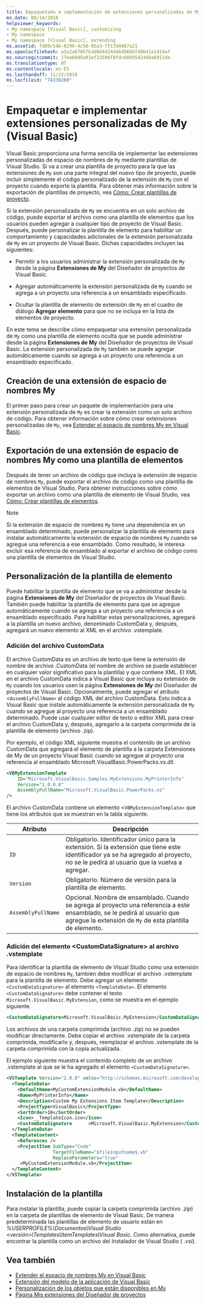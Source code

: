 ```yaml
---
title: Empaquetado e implementación de extensiones personalizadas de My
ms.date: 08/14/2018
helpviewer_keywords:
- My namespace [Visual Basic], customizing
- My namespace
- My namespace [Visual Basic], extending
ms.assetid: fd89c54b-0290-4c50-95a3-ff17d4487a21
ms.openlocfilehash: a2e2a6705fb3d8d4424d46d96bbf49b41e1414af
ms.sourcegitcommit: 17ee6605e01ef32506f8fdc686954244ba6911de
ms.translationtype: HT
ms.contentlocale: es-ES
ms.lasthandoff: 11/22/2019
ms.locfileid: "74330260"
---
```

# <a name="package-and-deploy-custom-my-extensions-visual-basic"></a>Empaquetar e implementar extensiones personalizadas de My (Visual Basic)

Visual Basic proporciona una forma sencilla de implementar las extensiones personalizadas de espacio de nombres de `My` mediante plantillas de Visual Studio. Si va a crear una plantilla de proyecto para la que las extensiones de `My` son una parte integral del nuevo tipo de proyecto, puede incluir simplemente el código personalizado de la extensión de `My` con el proyecto cuando exporte la plantilla. Para obtener más información sobre la exportación de plantillas de proyecto, vea [Cómo: Crear plantillas de proyecto](/visualstudio/ide/how-to-create-project-templates).

Si la extensión personalizada de `My` se encuentra en un solo archivo de código, puede exportar el archivo como una plantilla de elementos que los usuarios pueden agregar a cualquier tipo de proyecto de Visual Basic. Después, puede personalizar la plantilla de elemento para habilitar un comportamiento y capacidades adicionales de la extensión personalizada de `My` en un proyecto de Visual Basic. Dichas capacidades incluyen las siguientes:

- Permitir a los usuarios administrar la extensión personalizada de `My` desde la página **Extensiones de My** del Diseñador de proyectos de Visual Basic.

- Agregar automáticamente la extensión personalizada de `My` cuando se agrega a un proyecto una referencia a un ensamblado especificado.

- Ocultar la plantilla de elemento de extensión de `My` en el cuadro de diálogo **Agregar elemento** para que no se incluya en la lista de elementos de proyecto.

En este tema se describe cómo empaquetar una extensión personalizada de `My` como una plantilla de elemento oculta que se puede administrar desde la página **Extensiones de My** del Diseñador de proyectos de Visual Basic. La extensión personalizada de `My` también se puede agregar automáticamente cuando se agrega a un proyecto una referencia a un ensamblado especificado.

## <a name="create-a-my-namespace-extension"></a>Creación de una extensión de espacio de nombres My

El primer paso para crear un paquete de implementación para una extensión personalizada de `My` es crear la extensión como un solo archivo de código. Para obtener información sobre cómo crear extensiones personalizadas de `My`, vea [Extender el espacio de nombres My en Visual Basic](../../../visual-basic/developing-apps/customizing-extending-my/extending-the-my-namespace.md).

## <a name="export-a-my-namespace-extension-as-an-item-template"></a>Exportación de una extensión de espacio de nombres My como una plantilla de elementos

Después de tener un archivo de código que incluya la extensión de espacio de nombres `My`, puede exportar el archivo de código como una plantilla de elementos de Visual Studio. Para obtener instrucciones sobre cómo exportar un archivo como una plantilla de elemento de Visual Studio, vea [Cómo: Crear plantillas de elementos](/visualstudio/ide/how-to-create-item-templates).

> [!NOTE]
> Si la extensión de espacio de nombres `My` tiene una dependencia en un ensamblado determinado, puede personalizar la plantilla de elemento para instalar automáticamente la extensión de espacio de nombres `My` cuando se agregue una referencia a ese ensamblado. Como resultado, le interesa excluir esa referencia de ensamblado al exportar el archivo de código como una plantilla de elementos de Visual Studio.

## <a name="customize-the-item-template"></a>Personalización de la plantilla de elemento

Puede habilitar la plantilla de elemento que se va a administrar desde la página **Extensiones de My** del Diseñador de proyectos de Visual Basic. También puede habilitar la plantilla de elemento para que se agregue automáticamente cuando se agrega a un proyecto una referencia a un ensamblado especificado. Para habilitar estas personalizaciones, agregará a la plantilla un nuevo archivo, denominado CustomData y, después, agregará un nuevo elemento al XML en el archivo .vstemplate.

### <a name="add-the-customdata-file"></a>Adición del archivo CustomData

El archivo CustomData es un archivo de texto que tiene la extensión de nombre de archivo .CustomData (el nombre de archivo se puede establecer en cualquier valor significativo para la plantilla) y que contiene XML. El XML en el archivo CustomData indica a Visual Basic que incluya su extensión de `My` cuando los usuarios usen la página **Extensiones de My** del Diseñador de proyectos de Visual Basic. Opcionalmente, puede agregar el atributo <`AssemblyFullName>` al código XML del archivo CustomData. Esto indica a Visual Basic que instale automáticamente la extensión personalizada de `My` cuando se agregue al proyecto una referencia a un ensamblado determinado. Puede usar cualquier editor de texto o editor XML para crear el archivo CustomData y, después, agregarlo a la carpeta comprimida de la plantilla de elemento (archivo .zip).

Por ejemplo, el código XML siguiente muestra el contenido de un archivo CustomData que agregará el elemento de plantilla a la carpeta Extensiones de My de un proyecto Visual Basic cuando se agregue al proyecto una referencia al ensamblado Microsoft.VisualBasic.PowerPacks.vs.dll.

```xml
<VBMyExtensionTemplate
    ID="Microsoft.VisualBasic.Samples.MyExtensions.MyPrinterInfo"
    Version="1.0.0.0"
    AssemblyFullName="Microsoft.VisualBasic.PowerPacks.vs"
/>
```

El archivo CustomData contiene un elemento <`VBMyExtensionTemplate>` que tiene los atributos que se muestran en la tabla siguiente.

|Atributo|Descripción|
|---|---|
|`ID`|Obligatorio. Identificador único para la extensión. Si la extensión que tiene este identificador ya se ha agregado al proyecto, no se le pedirá al usuario que la vuelva a agregar.|
|`Version`|Obligatorio. Número de versión para la plantilla de elemento.|
|`AssemblyFullName`|Opcional. Nombre de ensamblado. Cuando se agrega al proyecto una referencia a este ensamblado, se le pedirá al usuario que agregue la extensión de `My` de esta plantilla de elemento.|

### <a name="add-the-customdatasignature-element-to-the-vstemplate-file"></a>Adición del elemento \<CustomDataSignature> al archivo .vstemplate

Para identificar la plantilla de elemento de Visual Studio como una extensión de espacio de nombres `My`, también debe modificar el archivo .vstemplate para la plantilla de elemento. Debe agregar un elemento `<CustomDataSignature>` al elemento `<TemplateData>`. El elemento `<CustomDataSignature>` debe contener el texto `Microsoft.VisualBasic.MyExtension`, como se muestra en el ejemplo siguiente.

```xml
<CustomDataSignature>Microsoft.VisualBasic.MyExtension</CustomDataSignature>
```

Los archivos de una carpeta comprimida (archivo .zip) no se pueden modificar directamente. Debe copiar el archivo .vstemplate de la carpeta comprimida, modificarlo y, después, reemplazar el archivo .vstemplate de la carpeta comprimida con la copia actualizada.

El ejemplo siguiente muestra el contenido completo de un archivo .vstemplate al que se le ha agregado el elemento `<CustomDataSignature>`.

```xml
<VSTemplate Version="2.0.0" xmlns="http://schemas.microsoft.com/developer/vstemplate/2005" Type="Item">
  <TemplateData>
    <DefaultName>MyCustomExtensionModule.vb</DefaultName>
    <Name>MyPrinterInfo</Name>
    <Description>Custom My Extensions Item Template</Description>
    <ProjectType>VisualBasic</ProjectType>
    <SortOrder>10</SortOrder>
    <Icon>__TemplateIcon.ico</Icon>
    <CustomDataSignature      >Microsoft.VisualBasic.MyExtension</CustomDataSignature>
  </TemplateData>
  <TemplateContent>
    <References />
    <ProjectItem SubType="Code"
                 TargetFileName="$fileinputname$.vb"
                 ReplaceParameters="true"
     >MyCustomExtensionModule.vb</ProjectItem>
  </TemplateContent>
</VSTemplate>
```

## <a name="install-the-template"></a>Instalación de la plantilla

Para instalar la plantilla, puede copiar la carpeta comprimida (archivo *.zip*) en la carpeta de plantillas de elemento de Visual Basic. De manera predeterminada las plantillas de elemento de usuario están en *%USERPROFILE%\Documentos\Visual Studio \<versión\>\Templates\ItemTemplates\Visual Basic*. Como alternativa, puede encontrar la plantilla como un archivo del Instalador de Visual Studio ( *.vsi*).

## <a name="see-also"></a>Vea también

- [Extender el espacio de nombres My en Visual Basic](../../../visual-basic/developing-apps/customizing-extending-my/extending-the-my-namespace.md)
- [Extensión del modelo de la aplicación de Visual Basic](../../../visual-basic/developing-apps/customizing-extending-my/extending-the-visual-basic-application-model.md)
- [Personalización de los objetos que están disponibles en My](../../../visual-basic/developing-apps/customizing-extending-my/customizing-which-objects-are-available-in-my.md)
- [Página Mis extensiones del Diseñador de proyectos](/visualstudio/ide/reference/my-extensions-page-project-designer-visual-basic)
